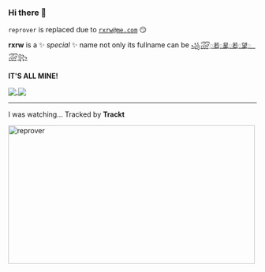 ### Hi there 👋


`reprover` is replaced due to [`rxrw@me.com`](mailto:rxrw@me.com) 😏


**rxrw** is a ✨ _special_ ✨ name not only its fullname can be [`꧁꫞꯭若꯭꯭꯭星꯭꯭꯭若꯭꯭꯭望꯭꯭꯭꫞꧂`](https://rxrw.me)


**IT'S ALL MINE!**

<a href="https://github.com/rxrw/github-readme-stats">
  <img align="center" src="https://github-readme-rxrw.vercel.app/api?username=rxrw&theme=solarized-dark&show_icons=true" />
</a>
<!-- <a href="https://github.com/rxrw/github-readme-stats">
  <img align="center" src="https://github-readme-rxrw.vercel.app/api/top-langs/?username=rxrw&layout=compact&theme=solarized-dark" />
</a> -->
<a href="https://github.com/rxrw/github-readme-stats">
  <img align="center" src="https://github-readme-stats.vercel.app/api/wakatime?username=rxrw&theme=solarized-dark" />
</a>

<hr>

I was watching... Tracked by **Trackt**

<a target="_blank" href="https://trakt.tv/users/reprover"><img width="500" height="281" alt="reprover" src="https://widgets.trakt.tv/users/5cef049453dbd3d4fd05aa614b230f07/watched/fanart2@2x.jpg" /></a>
